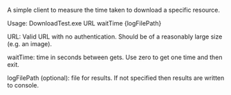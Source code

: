 <p>A simple client to measure the time taken to download a specific resource.</p>
<p/>
<p>Usage: DownloadTest.exe URL waitTime {logFilePath}</p>
<p/>
<p>	URL: Valid URL with no authentication. Should be of a reasonably large size (e.g. an image).</p>
<p>	waitTime: time in seconds between gets.  Use zero to get one time and then exit.</p>
<p>	logFilePath (optional): file for results. If not specified then results are written to console.</p>
